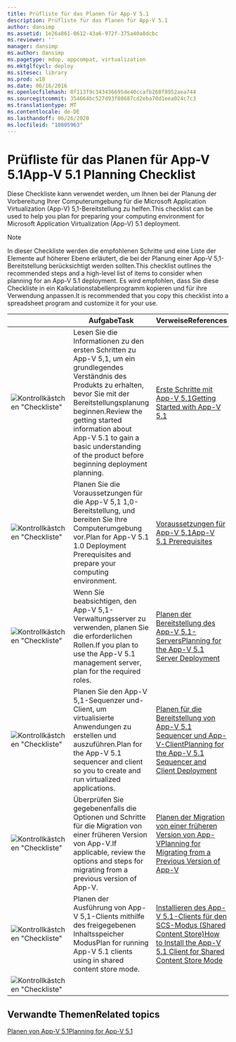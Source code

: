 ```yaml
---
title: Prüfliste für das Planen für App-V 5.1
description: Prüfliste für das Planen für App-V 5.1
author: dansimp
ms.assetid: 1e26a861-0612-43a6-972f-375a40a8dcbc
ms.reviewer: ''
manager: dansimp
ms.author: dansimp
ms.pagetype: mdop, appcompat, virtualization
ms.mktglfcycl: deploy
ms.sitesec: library
ms.prod: w10
ms.date: 06/16/2016
ms.openlocfilehash: 0f113f9c343436695de40ccafb268f8952aea744
ms.sourcegitcommit: 354664bc527d93f80687cd2eba70d1eea024c7c3
ms.translationtype: MT
ms.contentlocale: de-DE
ms.lasthandoff: 06/26/2020
ms.locfileid: "10805963"
---
```

# <span data-ttu-id="e1e67-103">Prüfliste für das Planen für App-V 5.1</span><span class="sxs-lookup"><span data-stu-id="e1e67-103">App-V 5.1 Planning Checklist</span></span>

<span data-ttu-id="e1e67-104">Diese Checkliste kann verwendet werden, um Ihnen bei der Planung der Vorbereitung Ihrer Computerumgebung für die Microsoft Application Virtualization (App-V) 5,1-Bereitstellung zu helfen.</span><span class="sxs-lookup"><span data-stu-id="e1e67-104">This checklist can be used to help you plan for preparing your computing environment for Microsoft Application Virtualization (App-V) 5.1 deployment.</span></span>

> [!NOTE]
> <span data-ttu-id="e1e67-105">In dieser Checkliste werden die empfohlenen Schritte und eine Liste der Elemente auf höherer Ebene erläutert, die bei der Planung einer App-V 5,1-Bereitstellung berücksichtigt werden sollten.</span><span class="sxs-lookup"><span data-stu-id="e1e67-105">This checklist outlines the recommended steps and a high-level list of items to consider when planning for an App-V 5.1 deployment.</span></span> <span data-ttu-id="e1e67-106">Es wird empfohlen, dass Sie diese Checkliste in ein Kalkulationstabellenprogramm kopieren und für ihre Verwendung anpassen.</span><span class="sxs-lookup"><span data-stu-id="e1e67-106">It is recommended that you copy this checklist into a spreadsheet program and customize it for your use.</span></span>

| |<span data-ttu-id="e1e67-107">Aufgabe</span><span class="sxs-lookup"><span data-stu-id="e1e67-107">Task</span></span> |<span data-ttu-id="e1e67-108">Verweise</span><span class="sxs-lookup"><span data-stu-id="e1e67-108">References</span></span> |
|-|-|-|
|![Kontrollkästchen "Checkliste"](images/checklistbox.gif) |<span data-ttu-id="e1e67-110">Lesen Sie die Informationen zu den ersten Schritten zu App-V 5,1, um ein grundlegendes Verständnis des Produkts zu erhalten, bevor Sie mit der Bereitstellungsplanung beginnen.</span><span class="sxs-lookup"><span data-stu-id="e1e67-110">Review the getting started information about App-V 5.1 to gain a basic understanding of the product before beginning deployment planning.</span></span>|[<span data-ttu-id="e1e67-111">Erste Schritte mit App-V 5.1</span><span class="sxs-lookup"><span data-stu-id="e1e67-111">Getting Started with App-V 5.1</span></span>](getting-started-with-app-v-51.md)|
|![Kontrollkästchen "Checkliste"](images/checklistbox.gif) |<span data-ttu-id="e1e67-113">Planen Sie die Voraussetzungen für die App-V 5,1 1,0-Bereitstellung, und bereiten Sie Ihre Computerumgebung vor.</span><span class="sxs-lookup"><span data-stu-id="e1e67-113">Plan for App-V 5.1 1.0 Deployment Prerequisites and prepare your computing environment.</span></span>|[<span data-ttu-id="e1e67-114">Voraussetzungen für App-V 5.1</span><span class="sxs-lookup"><span data-stu-id="e1e67-114">App-V 5.1 Prerequisites</span></span>](app-v-51-prerequisites.md)|
|![Kontrollkästchen "Checkliste"](images/checklistbox.gif) |<span data-ttu-id="e1e67-116">Wenn Sie beabsichtigen, den App-V 5,1-Verwaltungsserver zu verwenden, planen Sie die erforderlichen Rollen.</span><span class="sxs-lookup"><span data-stu-id="e1e67-116">If you plan to use the App-V 5.1 management server, plan for the required roles.</span></span>|[<span data-ttu-id="e1e67-117">Planen der Bereitstellung des App-V 5.1-Servers</span><span class="sxs-lookup"><span data-stu-id="e1e67-117">Planning for the App-V 5.1 Server Deployment</span></span>](planning-for-the-app-v-51-server-deployment.md)|
|![Kontrollkästchen "Checkliste"](images/checklistbox.gif) |<span data-ttu-id="e1e67-119">Planen Sie den App-V 5,1-Sequenzer und-Client, um virtualisierte Anwendungen zu erstellen und auszuführen.</span><span class="sxs-lookup"><span data-stu-id="e1e67-119">Plan for the App-V 5.1 sequencer and client so you to create and run virtualized applications.</span></span>|[<span data-ttu-id="e1e67-120">Planen für die Bereitstellung von App-V 5.1 Sequencer und App-V-Client</span><span class="sxs-lookup"><span data-stu-id="e1e67-120">Planning for the App-V 5.1 Sequencer and Client Deployment</span></span>](planning-for-the-app-v-51-sequencer-and-client-deployment.md)|
|![Kontrollkästchen "Checkliste"](images/checklistbox.gif) |<span data-ttu-id="e1e67-122">Überprüfen Sie gegebenenfalls die Optionen und Schritte für die Migration von einer früheren Version von App-V.</span><span class="sxs-lookup"><span data-stu-id="e1e67-122">If applicable, review the options and steps for migrating from a previous version of App-V.</span></span>|[<span data-ttu-id="e1e67-123">Planen der Migration von einer früheren Version von App-V</span><span class="sxs-lookup"><span data-stu-id="e1e67-123">Planning for Migrating from a Previous Version of App-V</span></span>](planning-for-migrating-from-a-previous-version-of-app-v51.md)|
|![Kontrollkästchen "Checkliste"](images/checklistbox.gif) |<span data-ttu-id="e1e67-125">Planen der Ausführung von App-V 5,1-Clients mithilfe des freigegebenen Inhaltsspeicher Modus</span><span class="sxs-lookup"><span data-stu-id="e1e67-125">Plan for running App-V 5.1 clients using in shared content store mode.</span></span>|[<span data-ttu-id="e1e67-126">Installieren des App-V 5.1-Clients für den SCS-Modus (Shared Content Store)</span><span class="sxs-lookup"><span data-stu-id="e1e67-126">How to Install the App-V 5.1 Client for Shared Content Store Mode</span></span>](how-to-install-the-app-v-51-client-for-shared-content-store-mode.md)|
|![Kontrollkästchen "Checkliste"](images/checklistbox.gif) |         |         |

## <span data-ttu-id="e1e67-128">Verwandte Themen</span><span class="sxs-lookup"><span data-stu-id="e1e67-128">Related topics</span></span>

[<span data-ttu-id="e1e67-129">Planen von App-V 5.1</span><span class="sxs-lookup"><span data-stu-id="e1e67-129">Planning for App-V 5.1</span></span>](planning-for-app-v-51.md)

